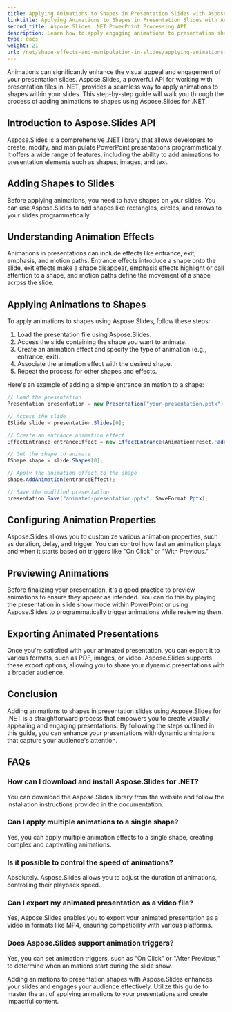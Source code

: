 ```yaml
---
title: Applying Animations to Shapes in Presentation Slides with Aspose.Slides
linktitle: Applying Animations to Shapes in Presentation Slides with Aspose.Slides
second_title: Aspose.Slides .NET PowerPoint Processing API
description: Learn how to apply engaging animations to presentation shapes using Aspose.Slides for .NET. Step-by-step guide with source code for creating dynamic slides. Enhance your presentations now!
type: docs
weight: 21
url: /net/shape-effects-and-manipulation-in-slides/applying-animations-to-shapes/
---
```


Animations can significantly enhance the visual appeal and engagement of your presentation slides. Aspose.Slides, a powerful API for working with presentation files in .NET, provides a seamless way to apply animations to shapes within your slides. This step-by-step guide will walk you through the process of adding animations to shapes using Aspose.Slides for .NET.

## Introduction to Aspose.Slides API

Aspose.Slides is a comprehensive .NET library that allows developers to create, modify, and manipulate PowerPoint presentations programmatically. It offers a wide range of features, including the ability to add animations to presentation elements such as shapes, images, and text.

## Adding Shapes to Slides

Before applying animations, you need to have shapes on your slides. You can use Aspose.Slides to add shapes like rectangles, circles, and arrows to your slides programmatically.

## Understanding Animation Effects

Animations in presentations can include effects like entrance, exit, emphasis, and motion paths. Entrance effects introduce a shape onto the slide, exit effects make a shape disappear, emphasis effects highlight or call attention to a shape, and motion paths define the movement of a shape across the slide.

## Applying Animations to Shapes

To apply animations to shapes using Aspose.Slides, follow these steps:

1. Load the presentation file using Aspose.Slides.
2. Access the slide containing the shape you want to animate.
3. Create an animation effect and specify the type of animation (e.g., entrance, exit).
4. Associate the animation effect with the desired shape.
5. Repeat the process for other shapes and effects.

Here's an example of adding a simple entrance animation to a shape:

```csharp
// Load the presentation
Presentation presentation = new Presentation("your-presentation.pptx");

// Access the slide
ISlide slide = presentation.Slides[0];

// Create an entrance animation effect
EffectEntrance entranceEffect = new EffectEntrance(AnimationPreset.Fade);

// Get the shape to animate
IShape shape = slide.Shapes[0];

// Apply the animation effect to the shape
shape.AddAnimation(entranceEffect);

// Save the modified presentation
presentation.Save("animated-presentation.pptx", SaveFormat.Pptx);
```

## Configuring Animation Properties

Aspose.Slides allows you to customize various animation properties, such as duration, delay, and trigger. You can control how fast an animation plays and when it starts based on triggers like "On Click" or "With Previous."

## Previewing Animations

Before finalizing your presentation, it's a good practice to preview animations to ensure they appear as intended. You can do this by playing the presentation in slide show mode within PowerPoint or using Aspose.Slides to programmatically trigger animations while reviewing them.

## Exporting Animated Presentations

Once you're satisfied with your animated presentation, you can export it to various formats, such as PDF, images, or video. Aspose.Slides supports these export options, allowing you to share your dynamic presentations with a broader audience.

## Conclusion

Adding animations to shapes in presentation slides using Aspose.Slides for .NET is a straightforward process that empowers you to create visually appealing and engaging presentations. By following the steps outlined in this guide, you can enhance your presentations with dynamic animations that capture your audience's attention.

## FAQs

### How can I download and install Aspose.Slides for .NET?

You can download the Aspose.Slides library from the  website and follow the installation instructions provided in the documentation.

### Can I apply multiple animations to a single shape?

Yes, you can apply multiple animation effects to a single shape, creating complex and captivating animations.

### Is it possible to control the speed of animations?

Absolutely. Aspose.Slides allows you to adjust the duration of animations, controlling their playback speed.

### Can I export my animated presentation as a video file?

Yes, Aspose.Slides enables you to export your animated presentation as a video in formats like MP4, ensuring compatibility with various platforms.

### Does Aspose.Slides support animation triggers?

Yes, you can set animation triggers, such as "On Click" or "After Previous," to determine when animations start during the slide show.

Adding animations to presentation shapes with Aspose.Slides enhances your slides and engages your audience effectively. Utilize this guide to master the art of applying animations to your presentations and create impactful content.